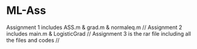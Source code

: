 # ML-Ass
Assignment 1 includes ASS.m & grad.m & normaleq.m //
Assignment 2 includes main.m & LogisticGrad //
Assignment 3 is the rar file including all the files and codes //
